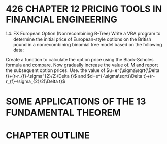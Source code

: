 # 426 CHAPTER 12 PRICING TOOLS IN FINANCIAL ENGINEERING  

14. FX European Option (Nonrecombining B-Tree) Write a VBA program to determine the initial price of European-style options on the British pound in a nonrecombining binomial tree model based on the following data:  

Create a function to calculate the option price using the Black-Scholes formula and compare. Now gradually increase the value of. $M$ and report the subsequent option prices. Use. the value of $u=e^{\sigma\sqrt{\Delta t}+(r-r_{f}-\sigma^{2}/2)\Delta t}$ and $d=e^{-\sigma\sqrt{\Delta t}+(r-r_{f}-\sigma_{2}/2)\Delta t}$  

# SOME APPLICATIONS OF THE 13 FUNDAMENTAL THEOREM  

# CHAPTER OUTLINE  
